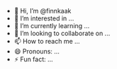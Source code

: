 - 👋 Hi, I’m @finnkaak
- 👀 I’m interested in ...
- 🌱 I’m currently learning ...
- 💞️ I’m looking to collaborate on ...
- 📫 How to reach me ...
- 😄 Pronouns: ...
- ⚡ Fun fact: ...

<!---
finnkaak/finnkaak is a ✨ special ✨ repository because its `README.md` (this file) appears on your GitHub profile.
You can click the Preview link to take a look at your changes.
--->
